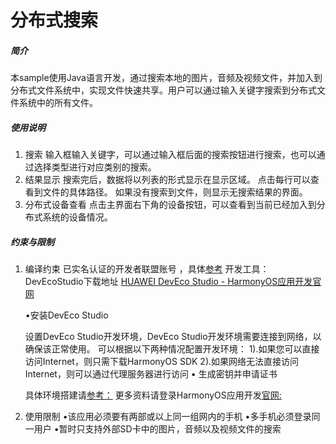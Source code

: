 # **分布式搜索**

##### 简介

​    本sample使用Java语言开发，通过搜索本地的图片，音频及视频文件，并加入到分布式文件系统中，实现文件快速共享。用户可以通过输入关键字搜索到分布式文件系统中的所有文件。

##### 使用说明

1. 搜索
	输入框输入关键字，可以通过输入框后面的搜索按钮进行搜索，也可以通过选择类型进行对应类别的搜索。
2. 结果显示
	搜索完后，数据将以列表的形式显示在显示区域。
	点击每行可以查看到文件的具体路径。
	如果没有搜索到文件，则显示无搜索结果的界面。
3. 分布式设备查看
	点击主界面右下角的设备按钮，可以查看到当前已经加入到分布式系统的设备情况。

##### 约束与限制

1. 编译约束
   已实名认证的开发者联盟账号 ，具体[参考](https://developer.huawei.com/consumer/cn/ )
   开发工具：DevEcoStudio下载地址 [HUAWEI DevEco Studio - HarmonyOS应用开发官网](https://developer.harmonyos.com/cn/develop/deveco-studio#download) 

   •安装DevEco Studio 

   设置DevEco Studio开发环境，DevEco Studio开发环境需要连接到网络，以确保该正常使用。
   可以根据以下两种情况配置开发环境：
           1).如果您可以直接访问Internet，则只需下载HarmonyOS SDK 
           2).如果网络无法直接访问Internet，则可以通过代理服务器进行访问 • 生成密钥并申请证书 

   具体环境搭建请[参考：](https://developer.harmonyos.com/cn/docs/documentation/doc-guides/installation_process-0000001071425528) 
   更多资料请登录HarmonyOS应用开发[官网:](https://developer.harmonyos.com/cn/)
   
2. 使用限制
   •该应用必须要有两部或以上同一组网内的手机
   •多手机必须登录同一用户
   •暂时只支持外部SD卡中的图片，音频以及视频文件的搜索

